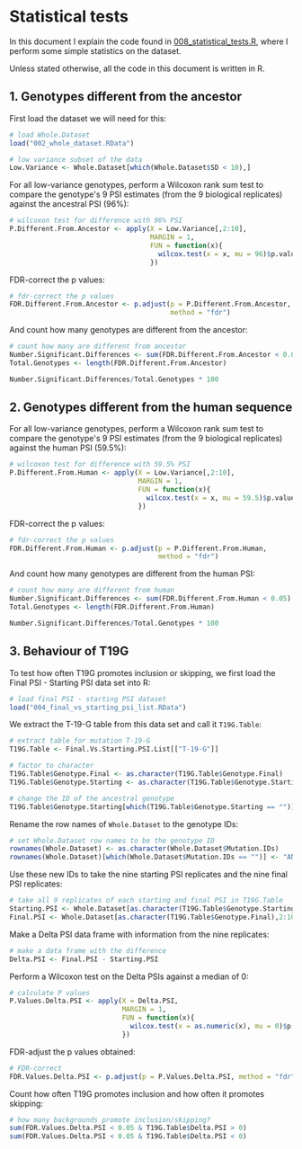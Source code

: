 # Statistical tests

In this document I explain the code found in [008\_statistical\_tests.R](./008_statistical_tests.R), where I perform some simple statistics on the dataset.

Unless stated otherwise, all the code in this document is written in R.


## 1. Genotypes different from the ancestor

First load the dataset we will need for this:

```r
# load Whole.Dataset
load("002_whole_dataset.RData")

# low variance subset of the data
Low.Variance <- Whole.Dataset[which(Whole.Dataset$SD < 10),]
```
For all low-variance genotypes, perform a Wilcoxon rank sum test to compare the genotype's 9 PSI estimates (from the 9 biological replicates) against the ancestral PSI (96%):

```r
# wilcoxon test for difference with 96% PSI
P.Different.From.Ancestor <- apply(X = Low.Variance[,2:10],
                                   MARGIN = 1,
                                   FUN = function(x){
                                     wilcox.test(x = x, mu = 96)$p.value
                                   })
```
FDR-correct the p values:

```r
# fdr-correct the p values
FDR.Different.From.Ancestor <- p.adjust(p = P.Different.From.Ancestor,
                                        method = "fdr")
```
And count how many genotypes are different from the ancestor:

```r
# count how many are different from ancestor
Number.Significant.Differences <- sum(FDR.Different.From.Ancestor < 0.05)
Total.Genotypes <- length(FDR.Different.From.Ancestor)

Number.Significant.Differences/Total.Genotypes * 100
```


## 2. Genotypes different from the human sequence

For all low-variance genotypes, perform a Wilcoxon rank sum test to compare the genotype's 9 PSI estimates (from the 9 biological replicates) against the human PSI (59.5%):

```r
# wilcoxon test for difference with 59.5% PSI
P.Different.From.Human <- apply(X = Low.Variance[,2:10],
                                MARGIN = 1,
                                FUN = function(x){
                                  wilcox.test(x = x, mu = 59.5)$p.value
                                })
```
FDR-correct the p values:

```r
# fdr-correct the p values
FDR.Different.From.Human <- p.adjust(p = P.Different.From.Human,
                                     method = "fdr")
```
And count how many genotypes are different from the human PSI:

```r
# count how many are different from human
Number.Significant.Differences <- sum(FDR.Different.From.Human < 0.05)
Total.Genotypes <- length(FDR.Different.From.Human)

Number.Significant.Differences/Total.Genotypes * 100
```


## 3. Behaviour of T19G

To test how often T19G promotes inclusion or skipping, we first load the Final PSI - Starting PSI data set into R:

```r
# load final PSI - starting PSI dataset
load("004_final_vs_starting_psi_list.RData")
```
We extract the T-19-G table from this data set and call it `T19G.Table`:

```r
# extract table for mutation T-19-G
T19G.Table <- Final.Vs.Starting.PSI.List[["T-19-G"]]

# factor to character
T19G.Table$Genotype.Final <- as.character(T19G.Table$Genotype.Final)
T19G.Table$Genotype.Starting <- as.character(T19G.Table$Genotype.Starting)

# change the ID of the ancestral genotype
T19G.Table$Genotype.Starting[which(T19G.Table$Genotype.Starting == "")] <- "ANCESTOR"
```
Rename the row names of `Whole.Dataset` to the genotype IDs:

```r
# set Whole.Dataset row names to be the genotype ID
rownames(Whole.Dataset) <- as.character(Whole.Dataset$Mutation.IDs)
rownames(Whole.Dataset)[which(Whole.Dataset$Mutation.IDs == "")] <- "ANCESTOR"
```
Use these new IDs to take the nine starting PSI replicates and the nine final PSI replicates:

```r
# take all 9 replicates of each starting and final PSI in T19G.Table
Starting.PSI <- Whole.Dataset[as.character(T19G.Table$Genotype.Starting),2:10]
Final.PSI <- Whole.Dataset[as.character(T19G.Table$Genotype.Final),2:10]
```
Make a Delta PSI data frame with information from the nine replicates:

```r
# make a data frame with the difference
Delta.PSI <- Final.PSI - Starting.PSI
```
Perform a Wilcoxon test on the Delta PSIs against a median of 0:

```r
# calculate P values
P.Values.Delta.PSI <- apply(X = Delta.PSI,
                            MARGIN = 1,
                            FUN = function(x){
                              wilcox.test(x = as.numeric(x), mu = 0)$p.value
                            })
```
FDR-adjust the p values obtained:

```r
# FDR-correct
FDR.Values.Delta.PSI <- p.adjust(p = P.Values.Delta.PSI, method = "fdr")
```
Count how often T19G promotes inclusion and how often it promotes skipping:

```r
# how many backgrounds promote inclusion/skipping?
sum(FDR.Values.Delta.PSI < 0.05 & T19G.Table$Delta.PSI > 0)
sum(FDR.Values.Delta.PSI < 0.05 & T19G.Table$Delta.PSI < 0)
```